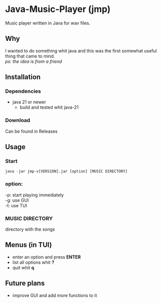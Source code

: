 # Java-Music-Player (jmp)

Music player written in Java for wav files.

## Why
I wanted to do something whit java and this was the first somewhat useful thing that came to mind.<br>
_ps: the idea is from a friend_

## Installation
### Dependencies
- java 21 or newer
  - build and tested whit java-21
### Download
Can be found in Releases

## Usage
### Start
``` shell
java -jar jmp-v[VERSION].jar [option] [MUSIC DIRECTORY]
```

### option:
-p: start playing immediately<br>
-g: use GUI<br>
-t: use TUI
### MUSIC DIRECTORY
directory with the songs
## Menus (in TUI)
- enter an option and press **ENTER**
- list all options whit **?**
- quit whit **q**

## Future plans
- improve GUI and add more functions to it
